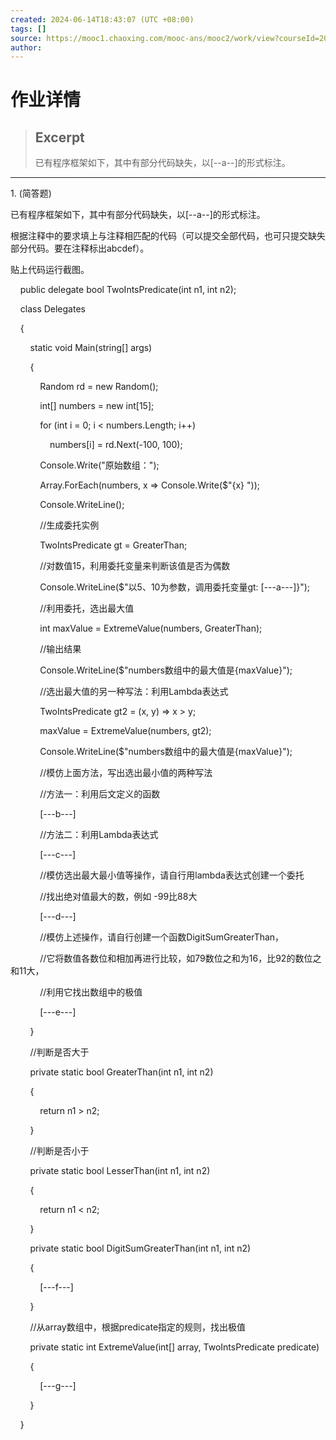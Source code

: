 ```yaml
---
created: 2024-06-14T18:43:07 (UTC +08:00)
tags: []
source: https://mooc1.chaoxing.com/mooc-ans/mooc2/work/view?courseId=206698159&classId=93333441&cpi=264745337&workId=33224052&answerId=52537106&enc=37d99ebdba5e86e07c5d88e95ae625d9
author: 
---
```


# 作业详情

> ## Excerpt
> 已有程序框架如下，其中有部分代码缺失，以[--a--]的形式标注。

---
1\. (简答题)

已有程序框架如下，其中有部分代码缺失，以\[--a--\]的形式标注。  

根据注释中的要求填上与注释相匹配的代码（可以提交全部代码，也可只提交缺失部分代码。要在注释标出abcdef）。  

贴上代码运行截图。  

    public delegate bool TwoIntsPredicate(int n1, int n2);

    class Delegates

    {

        static void Main(string\[\] args)

        {

            Random rd = new Random();

            int\[\] numbers = new int\[15\];

            for (int i = 0; i < numbers.Length; i++)

                numbers\[i\] = rd.Next(-100, 100);

            Console.Write("原始数组：");

            Array.ForEach(numbers, x => Console.Write($"{x} "));

            Console.WriteLine();

            //生成委托实例

            TwoIntsPredicate gt = GreaterThan;

            //对数值15，利用委托变量来判断该值是否为偶数

            Console.WriteLine($"以5、10为参数，调用委托变量gt: \[---a---\]}");

            //利用委托，选出最大值

            int maxValue = ExtremeValue(numbers, GreaterThan);

            //输出结果

            Console.WriteLine($"numbers数组中的最大值是{maxValue}");

            //选出最大值的另一种写法：利用Lambda表达式

            TwoIntsPredicate gt2 = (x, y) => x > y;

            maxValue = ExtremeValue(numbers, gt2);

            Console.WriteLine($"numbers数组中的最大值是{maxValue}");

            //模仿上面方法，写出选出最小值的两种写法

            //方法一：利用后文定义的函数

            \[---b---\]

            //方法二：利用Lambda表达式

            \[---c---\]

            //模仿选出最大最小值等操作，请自行用lambda表达式创建一个委托

            //找出绝对值最大的数，例如 -99比88大

            \[---d---\]

            //模仿上述操作，请自行创建一个函数DigitSumGreaterThan，

            //它将数值各数位和相加再进行比较，如79数位之和为16，比92的数位之和11大，

            //利用它找出数组中的极值

            \[---e---\]

        }

        //判断是否大于

        private static bool GreaterThan(int n1, int n2)

        {

            return n1 > n2;

        }

        //判断是否小于

        private static bool LesserThan(int n1, int n2)

        {

            return n1 < n2;

        }

        private static bool DigitSumGreaterThan(int n1, int n2)

        {

            \[---f---\]

        }

        //从array数组中，根据predicate指定的规则，找出极值

        private static int ExtremeValue(int\[\] array, TwoIntsPredicate predicate)

        {

            \[---g---\]

        }

    }
